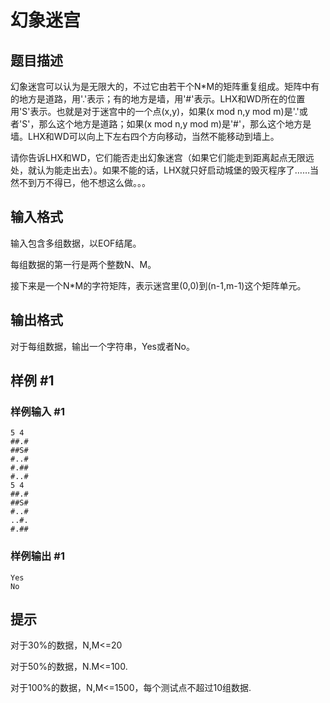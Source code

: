 # 幻象迷宫

## 题目描述

幻象迷宫可以认为是无限大的，不过它由若干个N\*M的矩阵重复组成。矩阵中有的地方是道路，用'.'表示；有的地方是墙，用'#'表示。LHX和WD所在的位置用'S'表示。也就是对于迷宫中的一个点(x,y)，如果(x mod n,y mod m)是'.'或者'S'，那么这个地方是道路；如果(x mod n,y mod m)是'#'，那么这个地方是墙。LHX和WD可以向上下左右四个方向移动，当然不能移动到墙上。

请你告诉LHX和WD，它们能否走出幻象迷宫（如果它们能走到距离起点无限远处，就认为能走出去）。如果不能的话，LHX就只好启动城堡的毁灭程序了……当然不到万不得已，他不想这么做。。。

## 输入格式

输入包含多组数据，以EOF结尾。

每组数据的第一行是两个整数N、M。

接下来是一个N\*M的字符矩阵，表示迷宫里(0,0)到(n-1,m-1)这个矩阵单元。


## 输出格式

对于每组数据，输出一个字符串，Yes或者No。


## 样例 #1

### 样例输入 #1
```
5 4
##.#
##S#
#..#
#.##
#..#
5 4
##.#
##S#
#..#
..#.
#.##
```

### 样例输出 #1

```
Yes
No
```

## 提示

对于30%的数据，N,M<=20

对于50%的数据，N.M<=100.

对于100%的数据，N,M<=1500，每个测试点不超过10组数据.

